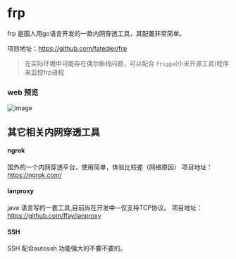 # frp
frp 是国人用go语言开发的一款内网穿透工具，其配置非常简单。

项目地址：https://github.com/fatedier/frp
> 在实际环境中可能存在偶尔断线问题，可以配合 `frigga`(小米开源工具)程序来监控frp进程
### web 预览
![image](https://github.com/vqiu/frp/blob/master/overview.png)



## 其它相关内网穿透工具

#### ngrok 
国外的一个内网穿透平台，使用简单，体验比较差（网络原因）
项目地址： https://ngrok.com/

#### lanproxy
java 语言写的一套工具,目前尚在开发中--仅支持TCP协议。
项目地址： https://github.com/ffay/lanproxy

#### SSH
SSH 配合autossh 功能强大的不要不要的。

